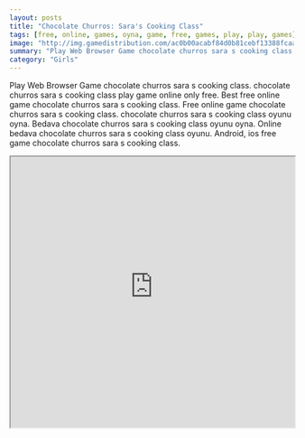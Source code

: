 ```yaml
---
layout: posts
title: "Chocolate Churros: Sara's Cooking Class"
tags: [free, online, games, oyna, game, free, games, play, play, games]
image: "http://img.gamedistribution.com/ac0b00acabf84d0b81cebf13388fcaad.jpg"
summary: "Play Web Browser Game chocolate churros sara s cooking class. chocolate churros sara s cooking class play game online only free. Best free online game chocolate churros sara s cooking class. Free online game chocolate churros sara s cooking class. chocolate churros sara s cooking class oyunu oyna. Bedava chocolate churros sara s cooking class oyunu oyna. Online bedava chocolate churros sara s cooking class oyunu. Android, ios free game chocolate churros sara s cooking class."
category: "Girls"
---
```


Play Web Browser Game chocolate churros sara s cooking class. chocolate churros sara s cooking class play game online only free. Best free online game chocolate churros sara s cooking class. Free online game chocolate churros sara s cooking class. chocolate churros sara s cooking class oyunu oyna. Bedava chocolate churros sara s cooking class oyunu oyna. Online bedava chocolate churros sara s cooking class oyunu. Android, ios free game chocolate churros sara s cooking class.

<iframe width="100%" height="480px;" src="http://flash.gamedistribution.com?game=ac0b00acabf84d0b81cebf13388fcaad"></iframe>